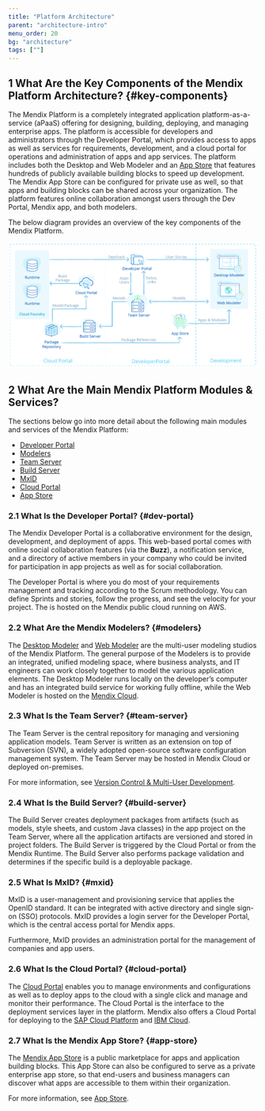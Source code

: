```yaml
---
title: "Platform Architecture"
parent: "architecture-intro"
menu_order: 20
bg: "architecture"
tags: [""]
---
```


## 1 What Are the Key Components of the Mendix Platform Architecture? {#key-components}

The Mendix Platform is a completely integrated application platform-as-a-service (aPaaS) offering for designing, building, deploying, and managing enterprise apps. The platform is accessible for developers and administrators through the Developer Portal, which provides access to apps as well as services for requirements, development, and a cloud portal for operations and administration of apps and app services. The platform includes both the Desktop and Web Modeler and an [App Store](https://appstore.home.mendix.com/index3.html) that features hundreds of publicly available building blocks to speed up development. The Mendix App Store can be configured for private use as well, so that apps and building blocks can be shared across your organization. The platform features online collaboration amongst users through the Dev Portal, Mendix app, and both modelers.

The below diagram provides an overview of the key components of the Mendix Platform.

![](attachments/architecture-overview.png)

## 2 What Are the Main Mendix Platform Modules & Services?

The sections below go into more detail about the following main modules and services of the Mendix Platform:

* [Developer Portal](#dev-portal)
* [Modelers](#modelers)
* [Team Server](#team-server)
* [Build Server](#build-server)
* [MxID](#mxid)
* [Cloud Portal](#cloud-portal)
* [App Store](#app-store)

### 2.1 What Is the Developer Portal? {#dev-portal}

The Mendix Developer Portal is a collaborative environment for the design, development, and deployment of apps. This web-based portal comes with online social collaboration features (via the **Buzz**), a notification service, and a directory of active members in your company who could be invited for participation in app projects as well as for social collaboration.

The Developer Portal is where you do most of your requirements management and tracking according to the Scrum methodology. You can define Sprints and stories, follow the progress, and see the velocity for your project. The is hosted on the Mendix public cloud running on AWS.

### 2.2 What Are the Mendix Modelers? {#modelers}

The [Desktop Modeler](https://docs.mendix.com/refguide/desktop-modeler-overview) and [Web Modeler](https://docs.mendix.com/refguide/web-modeler/overview-wm) are the multi-user modeling studios of the Mendix Platform. The general purpose of the Modelers is to provide an integrated, unified modeling space, where business analysts, and IT engineers can work closely together to model the various application elements. The Desktop Modeler runs locally on the developer’s computer and has an integrated build service for working fully offline, while the Web Modeler is hosted on the [Mendix Cloud](../app-capabilities/mendix-cloud-overview).

### 2.3 What Is the Team Server? {#team-server}

The Team Server is the central repository for managing and versioning application models. Team Server is written as an extension on top of Subversion (SVN), a widely adopted open-source software configuration management system. The Team Server may be hosted in Mendix Cloud or deployed on-premises.

For more information, see [Version Control & Multi-User Development](../app-lifecycle/version-control).

### 2.4 What Is the Build Server? {#build-server}

The Build Server creates deployment packages from artifacts (such as models, style sheets, and custom Java classes) in the app project on the Team Server, where all the application artifacts are versioned and stored in project folders. The Build Server is triggered by the Cloud Portal or from the Mendix Runtime. The Build Server also performs package validation and determines if the specific build is a deployable package.

### 2.5 What Is MxID? {#mxid}

MxID is a user-management and provisioning service that applies the OpenID standard. It can be integrated with active directory and single sign-on (SSO) protocols. MxID provides a login server for the Developer Portal, which is the central access portal for Mendix apps.

Furthermore, MxID provides an administration portal for the management of companies and app users.

### 2.6 What Is the Cloud Portal? {#cloud-portal}

The [Cloud Portal](../app-capabilities/mendix-cloud-features#cloud-portal) enables you to manage environments and configurations as well as to deploy apps to the cloud with a single click and manage and monitor their performance. The Cloud Portal is the interface to the deployment services layer in the platform. Mendix also offers a Cloud Portal for deploying to the [SAP Cloud Platform](../app-capabilities/strategic-partner-cloud#running-sap-cloud) and [IBM Cloud](../app-capabilities/strategic-partner-cloud#ibm-cloud).

### 2.7 What Is the Mendix App Store? {#app-store}

The [Mendix App Store](https://appstore.home.mendix.com/index3.html) is a public marketplace for apps and application building blocks. This App Store can also be configured to serve as a private enterprise app store, so that end-users and business managers can discover what apps are accessible to them within their organization.

For more information, see [App Store](../app-lifecycle/app-store).
